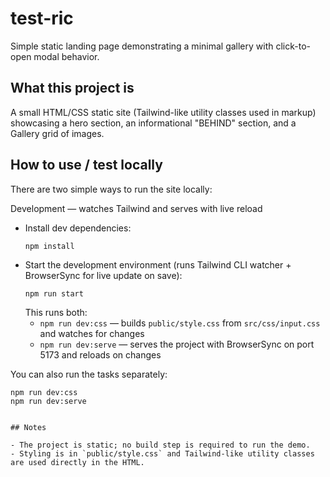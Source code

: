 # test-ric

Simple static landing page demonstrating a minimal gallery with click-to-open modal behavior.

## What this project is

A small HTML/CSS static site (Tailwind-like utility classes used in markup) showcasing a hero section, an informational "BEHIND" section, and a Gallery grid of images.

## How to use / test locally

There are two simple ways to run the site locally:

Development — watches Tailwind and serves with live reload

- Install dev dependencies:
  ```
  npm install
  ```
- Start the development environment (runs Tailwind CLI watcher + BrowserSync for live update on save):
  ```
  npm run start
  ```
  This runs both:
  - `npm run dev:css` — builds `public/style.css` from `src/css/input.css` and watches for changes
  - `npm run dev:serve` — serves the project with BrowserSync on port 5173 and reloads on changes

You can also run the tasks separately:

```
npm run dev:css
npm run dev:serve
```

```

## Notes

- The project is static; no build step is required to run the demo.
- Styling is in `public/style.css` and Tailwind-like utility classes are used directly in the HTML.

```
